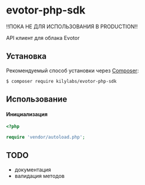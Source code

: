 # evotor-php-sdk

!!ПОКА НЕ ДЛЯ ИСПОЛЬЗОВАНИЯ В PRODUCTION!!

API клиент для облака Evotor

Установка
------------

Рекомендуемый способ установки через
[Composer](http://getcomposer.org):

```
$ composer require kilylabs/evotor-php-sdk
```

Использование
-----
#### Инициализация
```php
<?php

require 'vendor/autoload.php';

```

TODO
-----
- документация
- валидация методов
